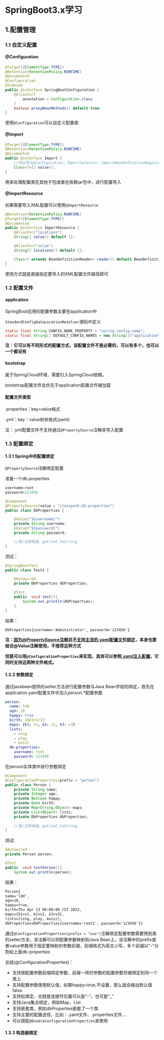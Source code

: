 # SpringBoot3.x学习

## 1.配置管理



### 1.1	自定义配置

#### @Configuration

```java
@Target({ElementType.TYPE})
@Retention(RetentionPolicy.RUNTIME)
@Documented
@Configuration
@Indexed
public @interface SpringBootConfiguration {
    @AliasFor(
        annotation = Configuration.class
    )
    boolean proxyBeanMethods() default true;
}
```

使用`@Configuration`可以自定义配置类





#### @Import

```java
@Target({ElementType.TYPE})
@Retention(RetentionPolicy.RUNTIME)
@Documented
public @interface Import {
    //可以导入@Configuration，ImportSelector，ImportBeanDefinitionRegistrar或者任何一个Component组件
    Class<?>[] value();
}
```

用来处理配置类在其他子包或者在依赖jar包中，进行配置导入



#### @ImportResource

如果需要导入XML配置可以使用`@ImportResource`

```java
@Retention(RetentionPolicy.RUNTIME)
@Target({ElementType.TYPE})
@Documented
public @interface ImportResource {
    @AliasFor("locations")
    String[] value() default {};

    @AliasFor("value")
    String[] locations() default {};

    Class<? extends BeanDefinitionReader> reader() default BeanDefinitionReader.class;
}
```

使用方式就是直接指定要导入的XML配置文件路径即可





### 1.2	配置文件



#### application

SpringBoot应用的配置参数主要在application中

`StandardConfigDataLocationResolver`源码中定义

```java
static final String CONFIG_NAME_PROPERTY = "spring.config.name";
static final String[] DEFAULT_CONFIG_NAMES = new String[]{"application"};
```

**注：它可以有不同形式的配置方式，该配置文件不是必需的，可以有多个，也可以一个都没有**





#### bootstrap

属于SpringCloud环境，需要引入SpringCloud依赖。

bootstrap配置文件会优先于application配置文件被加载



#### 配置文件类型

.properties：key=value格式

.yml：key：value树状格式(yaml)

注：.yml配置文件不支持通过`@PropertySource`注解来导入配置









### 1.3  配置绑定

#### 1.3.1	Spring中的配置绑定

`@PropertySource`注解绑定配置

准备一个db.properties

```java
username=root
password=123456
```



```java
@Component
@PropertySource(value = "classpath:db.properties")
public class DbProperties {

    @Value("${username}")
    private String username;
    @Value("${password}")
    private String password;

    //有/无参构造，get/set,toString
}
```



测试：

```java
@SpringBootTest
public class Test1 {

    @Autowired
    private DbProperties dbProperties;

    @Test
    public  void test(){
        System.out.println(dbProperties);
    }
}
```

结果：

```txt
DbProperties{username='Administrator', password='123456'}
```



**注：因为@PropertySource注解并不支持主流的.yaml配置文件绑定，本身也要结合@Value注解使用，不推荐这种方式**

**但是可以用`@ConfigurationProperties`来实现，具体可以参照[.yaml注入配置](https://gh.qisui.xyz/undefined/e20c50ed.html#4-4注入配置文件)，它同时支持这两种文件格式。**





#### 1.3.2	参数绑定

通过javabean提供的setter方法进行配置参数与Java Bean字段的绑定，首先在application.yaml配置文件中加入person.*配置参数

```yaml
person:
  name: ldd
  age: 18
  happy: true
  birth: 2023/4/13
  maps: {k1: v1, k2: v2, k3: v3}
  lists:
    - sing
    - play
    - music
  db-properties:
    username: root
    password: 123456
```



在person实体类中进行参数绑定

```java
@Component
@ConfigurationProperties(prefix = "person")
public class Person {
    private String name;
    private Integer age;
    private Boolean happy;
    private Date birth;
    private Map<String,Object> maps;
    private List<Object> lists;
    private DbProperties dbProperties;
    
    //有/无参构造，get/set,toString
}
```



测试:

```JAVA
@Autowired
private Person person;

@Test
public  void testPerson(){
    System.out.println(person);
```

结果：

```txt
Person{
name='ldd', 
age=18, 
happy=true,
birth=Thu Apr 13 00:00:00 CST 2023,
maps={k1=v1, k2=v2, k3=v3}, 
lists=[sing, play, music], 
dbProperties=DbProperties{username='root1', password='123456'}}
```



通过`@ConfigurationProperties(prefix = "xxx")`注解绑定配置参数需要用到类的setter方法，该注解可以将配置参数映射到Java Bean上，该注解中的prefix或者value参数用于指定要映射的参数前缀，前缀格式为英文小写，多个前缀以"-"分割如上面db-properties



总结(@ConfigurationProperties)：

- 支持按配置参数前缀绑定参数，前缀一样的参数的配置参数将被绑定到同一个类上
- 支持配置参数使用默认值，如果happy=true,不设置，那么就会输出默认值false
- 支持松绑定，也就是连接符位置可以是“-”，也可是“_”
- 支持Java集合绑定，例如Map，List
- 支持嵌套类，例如dbProperties嵌套了一个类
- 支持主要的配置途径，比如：.yaml文件、.properties文件....
- 可以搭配`@EnableConfigurationProperties`来使用







#### 1.3.3	构造器绑定

